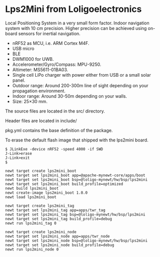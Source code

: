 # Lps2Mini from Loligoelectronics

Local Positioning System in a very small form factor. Indoor navigation system with 10 cm precision. Higher precision can be achieved using on-board sensors for inertial navigation. 

- nRF52 as MCU, i.e. ARM Cortex M4F.
- USB micro
- BLE
- DWM1000 for UWB.
- Accelerometer/Gyro/Compass: MPU-9250.
- Altimeter: MS5611-01BA03.
- Single cell LiPo charger with power either from USB or a small solar panel.
- Outdoor range: Around 200-300m line of sight depending on your propagation environment.
- Indoor range: Around 30-50m depending on your walls.
- Size: 25×30 mm.


The source files are located in the src/ directory.

Header files are located in include/ 

pkg.yml contains the base definition of the package.

To erase the default flash image that shipped with the lps2mini board.
```
$ JLinkExe -device nRF52 -speed 4000 -if SWD
J-Link>erase
J-Link>exit
$ 
```

```
newt target create lps2mini_boot
newt target set lps2mini_boot app=@apache-mynewt-core/apps/boot
newt target set lps2mini_boot bsp=@loligo-mynewt/hw/bsp/lps2mini
newt target set lps2mini_boot build_profile=optimized 
newt build lps2mini_boot
newt create-image lps2mini_boot 1.0.0
newt load lps2mini_boot
```


```
newt target create lps2mini_tag
newt target set lps2mini_tag app=apps/twr_tag
newt target set lps2mini_tag bsp=@loligo-mynewt/hw/bsp/lps2mini
newt target set lps2mini_tag build_profile=debug
newt run lps2mini_tag 0
```


```
newt target create lps2mini_node
newt target set lps2mini_node app=apps/twr_node
newt target set lps2mini_node bsp=@loligo-mynewt/hw/bsp/lps2mini
newt target set lps2mini_node build_profile=debug
newt run lps2mini_node 0
```
